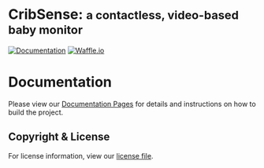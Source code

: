 # CribSense: <small>a contactless, video-based baby monitor</small>

[![Documentation](https://img.shields.io/badge/docs-mkdocs-blue.svg?style=plastic)](https://lukehsiao.github.io/CribSense/)
[![Waffle.io](https://badge.waffle.io/lukehsiao/CribSense.svg?label=in%20progress&title=In%20Progress)](http://waffle.io/lukehsiao/CribSense)

# Documentation

Please view our [Documentation Pages](https://lukehsiao.github.io/CribSense) for details and instructions on how to build the project.

## Copyright & License

For license information, view our [license file](LICENSE.md).

